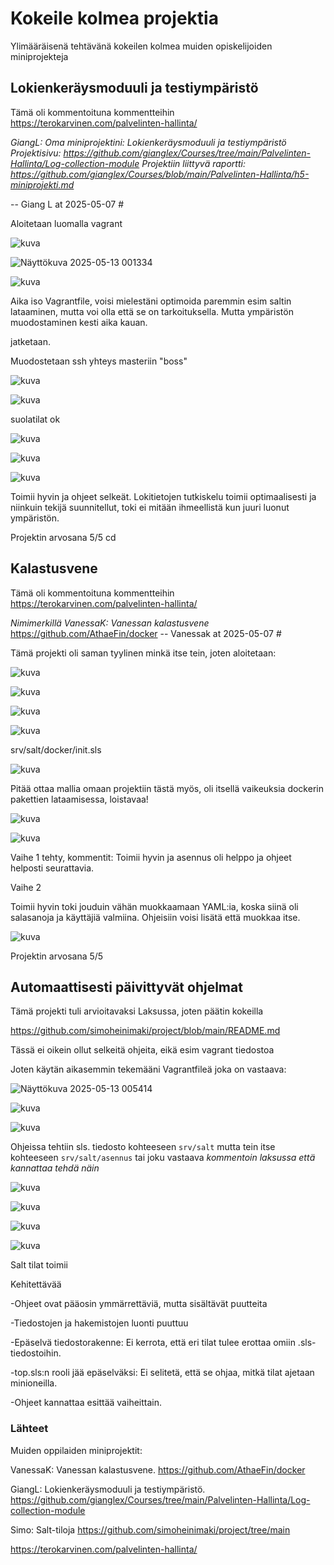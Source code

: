 # Kokeile kolmea projektia

Ylimääräisenä tehtävänä kokeilen kolmea muiden opiskelijoiden miniprojekteja

## Lokienkeräysmoduuli ja testiympäristö

Tämä oli kommentoituna kommentteihin https://terokarvinen.com/palvelinten-hallinta/ 

*GiangL: 
Oma miniprojektini: Lokienkeräysmoduuli ja testiympäristö
Projektisivu: https://github.com/gianglex/Courses/tree/main/Palvelinten-Hallinta/Log-collection-module
Projektiin liittyvä raportti: https://github.com/gianglex/Courses/blob/main/Palvelinten-Hallinta/h5-miniprojekti.md*

-- Giang L at 2025-05-07 #

Aloitetaan luomalla vagrant

![kuva](https://github.com/user-attachments/assets/9bc4cbff-2d56-4d18-842f-8afbf27ead12)

![Näyttökuva 2025-05-13 001334](https://github.com/user-attachments/assets/b55956da-f3ba-4bde-9570-7f6881170652)

![kuva](https://github.com/user-attachments/assets/53b977ed-df01-48e7-84ff-e84d9d4963ad)

Aika iso Vagrantfile, voisi mielestäni optimoida paremmin esim saltin lataaminen, mutta voi olla että se on tarkoituksella. Mutta ympäristön muodostaminen kesti aika kauan.

jatketaan.

Muodostetaan ssh yhteys masteriin "boss"


![kuva](https://github.com/user-attachments/assets/fdf941da-fa96-4cb6-80fa-ec78278cb7ae)

![kuva](https://github.com/user-attachments/assets/abef9027-675e-42a5-a0ae-5a8020ae4463)

suolatilat ok

![kuva](https://github.com/user-attachments/assets/d7a01f53-0bca-4ffb-9340-574561e96486)

![kuva](https://github.com/user-attachments/assets/29f9f1d7-8b70-4156-b855-f9f03ef3dede)

![kuva](https://github.com/user-attachments/assets/4e0ccfeb-5e11-4360-9aab-de5e7a3f95b8)

Toimii hyvin ja ohjeet selkeät. Lokitietojen tutkiskelu toimii optimaalisesti ja niinkuin tekijä suunnitellut, toki ei mitään ihmeellistä kun juuri luonut ympäristön.

Projektin arvosana 5/5
cd



## Kalastusvene

Tämä oli kommentoituna kommentteihin https://terokarvinen.com/palvelinten-hallinta/ 

*Nimimerkillä VanessaK: Vanessan kalastusvene* https://github.com/AthaeFin/docker
-- Vanessak at 2025-05-07 #

Tämä projekti oli saman tyylinen minkä itse tein, joten aloitetaan:

![kuva](https://github.com/user-attachments/assets/3df2bbb6-3b73-4896-a741-214f0afbe875)

![kuva](https://github.com/user-attachments/assets/0ad2b3ed-ec6c-402b-95a7-c02381d31ed6)

![kuva](https://github.com/user-attachments/assets/c1ef6975-8d1a-4592-88f6-0f11c4a2a342)

![kuva](https://github.com/user-attachments/assets/c8e142fa-8c4a-42ba-bf59-3df0ad4e3c93)

srv/salt/docker/init.sls

![kuva](https://github.com/user-attachments/assets/13eed6ca-32c1-40e9-a49c-6ac9f6d69d45)


Pitää ottaa mallia omaan projektiin tästä myös, oli itsellä vaikeuksia dockerin pakettien lataamisessa, loistavaa!

![kuva](https://github.com/user-attachments/assets/d7c1ac0a-3da1-46d9-8cab-388d269b3048)

![kuva](https://github.com/user-attachments/assets/64605a83-4d36-41d3-887b-a9748ab80847)

Vaihe 1 tehty, kommentit: Toimii hyvin ja asennus oli helppo ja ohjeet helposti seurattavia.

Vaihe 2

Toimii hyvin toki jouduin vähän muokkaamaan YAML:ia, koska siinä oli salasanoja ja käyttäjiä valmiina. Ohjeisiin voisi lisätä että muokkaa itse.

![kuva](https://github.com/user-attachments/assets/7e122c31-ca70-4efe-9df3-d2421ca51e95)

Projektin arvosana 5/5

## Automaattisesti päivittyvät ohjelmat

Tämä projekti tuli arvioitavaksi Laksussa, joten päätin kokeilla

https://github.com/simoheinimaki/project/blob/main/README.md

Tässä ei oikein ollut selkeitä ohjeita, eikä esim vagrant tiedostoa

Joten käytän aikasemmin tekemääni Vagrantfileä joka on vastaava:

![Näyttökuva 2025-05-13 005414](https://github.com/user-attachments/assets/1555ae0b-f877-48b6-9258-88a4ec61ab9d)

![kuva](https://github.com/user-attachments/assets/f5145270-056a-4ba9-af85-2d6ab0ad4f7f)


![kuva](https://github.com/user-attachments/assets/821c038a-8f3f-4722-9b15-df0d8d78fe9a)

Ohjeissa tehtiin sls. tiedosto kohteeseen ```srv/salt``` mutta tein itse kohteeseen ```srv/salt/asennus``` tai joku vastaava *kommentoin laksussa että kannattaa tehdä näin*

![kuva](https://github.com/user-attachments/assets/39c04dce-70d4-4a84-93c5-ddf169f0f781)


![kuva](https://github.com/user-attachments/assets/867df6ab-9712-488a-b8f5-02b1f229ad04)

![kuva](https://github.com/user-attachments/assets/ebd2ec89-3f41-4e3e-9909-4cfc08d5ffcb)

![kuva](https://github.com/user-attachments/assets/9d556604-0b8a-40de-aa3c-bc485fadabcb)

Salt tilat toimii

Kehitettävää

-Ohjeet ovat pääosin ymmärrettäviä, mutta sisältävät puutteita

-Tiedostojen ja hakemistojen luonti puuttuu

-Epäselvä tiedostorakenne: Ei kerrota, että eri tilat tulee erottaa omiin .sls-tiedostoihin.

-top.sls:n rooli jää epäselväksi: Ei selitetä, että se ohjaa, mitkä tilat ajetaan minioneilla.

-Ohjeet kannattaa esittää vaiheittain.



### Lähteet

Muiden oppilaiden miniprojektit:

VanessaK: Vanessan kalastusvene. https://github.com/AthaeFin/docker

GiangL: Lokienkeräysmoduuli ja testiympäristö. https://github.com/gianglex/Courses/tree/main/Palvelinten-Hallinta/Log-collection-module

Simo: Salt-tiloja https://github.com/simoheinimaki/project/tree/main

https://terokarvinen.com/palvelinten-hallinta/
